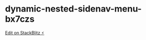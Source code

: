 # dynamic-nested-sidenav-menu-bx7czs

[Edit on StackBlitz ⚡️](https://stackblitz.com/edit/dynamic-nested-sidenav-menu-bx7czs)